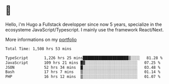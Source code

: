 # 👋 

Hello, i'm Hugo a Fullstack developper since now 5 years, specialize in the ecosysteme JavaScript/Typescript. I mainly use the framework React/Next.

More informations on my [portfolio](https://hcampos.fr)

<!--START_SECTION:waka-->

```txt
Total Time: 1,508 hrs 53 mins

TypeScript       1,226 hrs 25 mins████████████████████▒░░░░   81.28 %
JavaScript       109 hrs 21 mins █▓░░░░░░░░░░░░░░░░░░░░░░░   07.25 %
JSON             52 hrs 34 mins  █░░░░░░░░░░░░░░░░░░░░░░░░   03.48 %
Bash             17 hrs 7 mins   ▒░░░░░░░░░░░░░░░░░░░░░░░░   01.14 %
PHP              16 hrs 12 mins  ▒░░░░░░░░░░░░░░░░░░░░░░░░   01.07 %
```

<!--END_SECTION:waka-->
